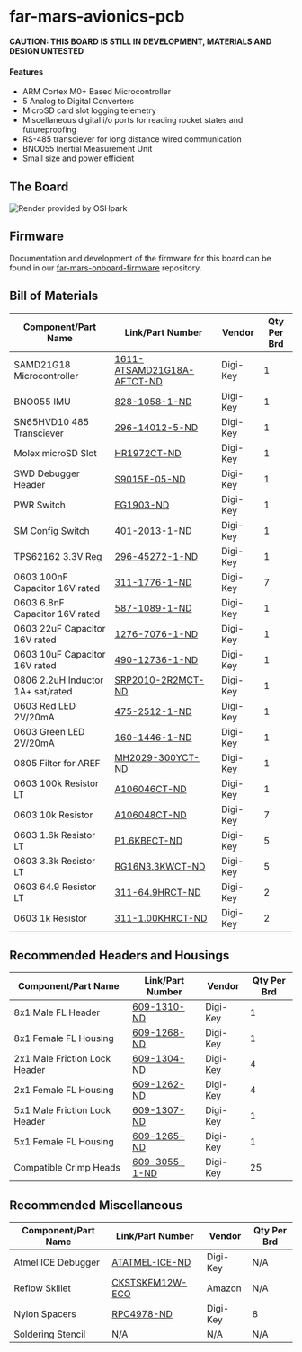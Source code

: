 # far-mars-avionics-pcb

**CAUTION: THIS BOARD IS STILL IN DEVELOPMENT, MATERIALS AND DESIGN UNTESTED**


#### Features
* ARM Cortex M0+ Based Microcontroller
* 5 Analog to Digital Converters
* MicroSD card slot logging telemetry
* Miscellaneous digital i/o ports for reading rocket states and futureproofing
* RS-485 transciever for long distance wired communication
* BNO055 Inertial Measurement Unit
* Small size and power efficient 


## The Board

![](https://github.com/SDSURocketProject/far-mars-barebones-pcb/blob/master/renders/info.png  "Render provided by OSHpark")

## Firmware

Documentation and development of the firmware for this board can be found in our [far-mars-onboard-firmware](https://github.com/SDSURocketProject/far-mars-onboard-firmware) repository.

## Bill of Materials
| Component/Part Name               	| Link/Part Number                                                                                                                                 	| Vendor   	| Qty Per Brd 	|
|-----------------------------------	|--------------------------------------------------------------------------------------------------------------------------------------------------	|----------	|-------------	|
| SAMD21G18 Microcontroller         	| [1611-ATSAMD21G18A-AFTCT-ND](https://www.digikey.com/product-detail/en/microchip-technology/ATSAMD21G18A-AFT/1611-ATSAMD21G18A-AFTCT-ND/6832839) 	| Digi-Key 	| 1           	|
| BNO055 IMU                        	| [828-1058-1-ND](https://www.digikey.com/product-detail/en/bosch-sensortec/BNO055/828-1058-1-ND/6136309)                                          	| Digi-Key 	| 1           	|
| SN65HVD10 485 Transciever       	    | [296-14012-5-ND](https://www.digikey.com/product-detail/en/texas-instruments/SN65HVD10QD/296-14012-5-ND/522531)                                 	| Digi-Key 	| 1           	|
| Molex microSD Slot                	| [HR1972CT-ND](https://www.digikey.com/product-detail/en/hirose-electric-co-ltd/DM3CS-SF/HR1972CT-ND/2602740)                                              	| Digi-Key 	| 1           	|
| SWD Debugger Header               	| [S9015E-05-ND](https://www.digikey.com/product-detail/en/sullins-connector-solutions/GRPB052VWVN-RC/S9015E-05-ND/1786455)                        	| Digi-Key 	| 1           	|
| PWR Switch                        	| [EG1903-ND](https://www.digikey.com/product-detail/en/e-switch/EG1218/EG1903-ND/101726)                                                          	| Digi-Key 	| 1           	|
| SM Config Switch                  	| [401-2013-1-ND](https://www.digikey.com/product-detail/en/c-k/AYZ0202AGRLC/401-2013-1-ND/1640122)                                                	| Digi-Key 	| 1           	|
| TPS62162 3.3V Reg                 	| [296-45272-1-ND](https://www.digikey.com/product-detail/en/texas-instruments/TPS62162QDSGRQ1/296-45272-1-ND/6597316)                             	| Digi-Key 	| 1           	|
| 0603 100nF Capacitor 16V rated    	| [311-1776-1-ND](https://www.digikey.com/product-detail/en/yageo/CC0603JRX7R7BB104/311-1776-1-ND/5195678)                                         	| Digi-Key 	| 7           	|
| 0603 6.8nF Capacitor 16V rated    	| [587-1089-1-ND](https://www.digikey.com/product-detail/en/taiyo-yuden/EMK107SD682JA-T/587-1089-1-ND/930866)                                      	| Digi-Key 	| 1           	|
| 0603 22uF Capacitor 16V rated     	| [1276-7076-1-ND](https://www.digikey.com/product-detail/en/samsung-electro-mechanics/CL10A226MO7JZNC/1276-7076-1-ND/7320718)                     	| Digi-Key 	| 1           	|
| 0603 10uF Capacitor 16V  rated    	| [490-12736-1-ND](https://www.digikey.com/product-detail/en/murata-electronics-north-america/GRM188R61C106KAALJ/490-12736-1-ND/5797705)           	| Digi-Key 	| 1           	|
| 0806 2.2uH Inductor 1A+ sat/rated 	| [SRP2010-2R2MCT-ND](https://www.digikey.com/product-detail/en/bourns-inc/SRP2010-2R2M/SRP2010-2R2MCT-ND/4876863)                                 	| Digi-Key 	| 1           	|
| 0603 Red LED 2V/20mA              	| [475-2512-1-ND](https://www.digikey.com/product-detail/en/osram-opto-semiconductors-inc/LS-Q976-NR-1/475-2512-1-ND/1802639)                      	| Digi-Key 	| 1           	|
| 0603 Green LED 2V/20mA            	| [160-1446-1-ND](https://www.digikey.com/product-detail/en/lite-on-inc/LTST-C191KGKT/160-1446-1-ND/386834)                                        	| Digi-Key 	| 1           	|
| 0805 Filter for AREF              	| [MH2029-300YCT-ND](https://www.digikey.com/product-detail/en/bourns-inc/MH2029-300Y/MH2029-300YCT-ND/3741761)                                    	| Digi-Key 	| 1           	|
| 0603 100k Resistor LT             	| [A106046CT-ND](https://www.digikey.com/product-detail/en/te-connectivity-passive-product/CRG0603F100K/A106046CT-ND/3477684)                      	| Digi-Key 	| 1           	|
| 0603 10k Resistor                 	| [A106048CT-ND](https://www.digikey.com/product-detail/en/te-connectivity-passive-product/CRG0603F10K/A106048CT-ND/3477687)                       	| Digi-Key 	| 7           	|
| 0603 1.6k Resistor LT             	| [P1.6KBECT-ND](https://www.digikey.com/product-detail/en/panasonic-electronic-components/ERA-3ARW162V/P1.6KBECT-ND/3073304)                      	| Digi-Key 	| 5           	|
| 0603 3.3k Resistor LT             	| [RG16N3.3KWCT-ND](https://www.digikey.com/product-detail/en/susumu/RG1608N-332-W-T1/RG16N3.3KWCT-ND/600797)                                      	| Digi-Key 	| 5           	|
| 0603 64.9 Resistor LT             	| [311-64.9HRCT-ND](https://www.digikey.com/product-detail/en/yageo/RC0603FR-0764R9L/311-64.9HRCT-ND/730290)                                       	| Digi-Key 	| 2           	|
| 0603 1k Resistor                  	| [311-1.00KHRCT-ND](https://www.digikey.com/product-detail/en/yageo/RC0603FR-071KL/311-1.00KHRCT-ND/729790)                                       	| Digi-Key 	| 2           	|

## Recommended Headers and Housings 

| Component/Part Name           	| Link/Part Number                                                                                          	| Vendor   	| Qty Per Brd 	|
|-------------------------------	|-----------------------------------------------------------------------------------------------------------	|----------	|-------------	|
| 8x1 Male FL Header            	| [609-1310-ND](https://www.digikey.com/product-detail/en/amphenol-fci/76384-308LF/609-1310-ND/1001624)     	| Digi-Key 	| 1           	|
| 8x1 Female FL Housing         	| [609-1268-ND](https://www.digikey.com/product-detail/en/amphenol-fci/65240-008LF/609-1268-ND/1001582)     	| Digi-Key 	| 1           	|
| 2x1 Male Friction Lock Header 	| [609-1304-ND](https://www.digikey.com/product-detail/en/amphenol-fci/76384-302LF/609-1304-ND/1001618)     	| Digi-Key 	| 4           	|
| 2x1 Female FL Housing         	| [609-1262-ND](https://www.digikey.com/product-detail/en/amphenol-fci/65240-002LF/609-1262-ND/1001576)     	| Digi-Key 	| 4           	|
| 5x1 Male Friction Lock Header 	| [609-1307-ND](https://www.digikey.com/product-detail/en/amphenol-fci/76384-305LF/609-1307-ND/1001621)     	| Digi-Key 	| 1           	|
| 5x1 Female FL Housing         	| [609-1265-ND](https://www.digikey.com/product-detail/en/amphenol-fci/65240-005LF/609-1265-ND/1001579)     	| Digi-Key 	| 1           	|
| Compatible Crimp Heads        	| [609-3055-1-ND](https://www.digikey.com/product-detail/en/amphenol-fci/76347-301LF/609-3055-1-ND/1642308) 	| Digi-Key 	| 25          	|

## Recommended Miscellaneous

| Component/Part Name 	| Link/Part Number                                                                                                                                                                                                    	| Vendor   	| Qty Per Brd 	|
|---------------------	|---------------------------------------------------------------------------------------------------------------------------------------------------------------------------------------------------------------------	|----------	|-------------	|
| Atmel ICE Debugger  	| [ATATMEL-ICE-ND](https://www.digikey.com/product-detail/en/microchip-technology/ATATMEL-ICE/ATATMEL-ICE-ND/4753379)                                                                                                 	| Digi-Key 	| N/A         	|
| Reflow Skillet      	| [CKSTSKFM12W-ECO](https://www.amazon.com/Oster-CKSTSKFM12W-ECO-DuraCeramic-Electric-Skillet/dp/B00ESF08JQ)                                                                                                          	| Amazon   	| N/A         	|
| Nylon Spacers       	| [RPC4978-ND](https://www.digikey.com/products/en/hardware-fasteners-accessories/washers/571?k=&pkeyword=&pv147=565&FV=1180006%2Cffe0023b%2Cc1c011a&mnonly=0&ColumnSort=0&page=1&quantity=0&ptm=0&fid=0&pageSize=25) 	| Digi-Key 	| 8           	|
| Soldering Stencil   	| N/A                                                                                                                                                                                                                 	| N/A      	| N/A         	|
